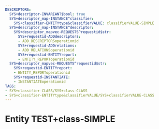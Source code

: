 ```yaml
---
DESCRIPTORS:
  SYS+descriptor-INVARIANT$bool: true
  SYS+descriptor_map-INSTANCE^classifier:
    SYS+classifier-ENTITYtype&classifierVALUE: classifierVALUE-SIMPLE
  SYS+descriptor_map-INSTANCE^descriptor:
    SYS+descriptor_mapvec-REQUESTS^requestid$str:
      SYS+requestid-ADDdescriptors:
      - ADD_DESCRIPTORSoperationid
      SYS+requestid-ADDrelations:
      - ADD_RELATIONSoperationid
      SYS+requestid-ENTITYreport:
      - ENTITY_REPORToperationid
  SYS+descriptor_mapvec-REQUESTS^requestid$str:
    SYS+requestid-ENTITYreport:
    - ENTITY_REPORToperationid
    SYS+requestid-INSTANTIATE:
    - INSTANTIATEoperationid
TAGS:
- SYS+classifier-CLASS/SYS+class-CLASS
- SYS+classifier-ENTITYtype&classifierVALUE/SYS+classifierVALUE-CLASS
---
```

# Entity TEST+class-SIMPLE

